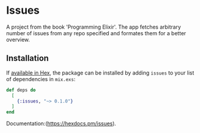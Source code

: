# Issues

A project from the book 'Programming Elixir'. The app fetches arbitrary number of issues from any repo specified and formates them
for a better overview.

## Installation

If [available in Hex](https://hex.pm/docs/publish), the package can be installed
by adding `issues` to your list of dependencies in `mix.exs`:

```elixir
def deps do
  [
    {:issues, "~> 0.1.0"}
  ]
end
```

Documentation:(https://hexdocs.pm/issues).

